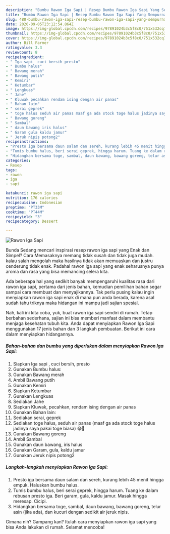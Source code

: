 ```yaml
---
description: "Bumbu Rawon Iga Sapi | Resep Bumbu Rawon Iga Sapi Yang Sempurna"
title: "Bumbu Rawon Iga Sapi | Resep Bumbu Rawon Iga Sapi Yang Sempurna"
slug: 480-bumbu-rawon-iga-sapi-resep-bumbu-rawon-iga-sapi-yang-sempurna
date: 2020-09-05T23:12:54.864Z
image: https://img-global.cpcdn.com/recipes/97891024b3c5f8c0/751x532cq70/rawon-iga-sapi-foto-resep-utama.jpg
thumbnail: https://img-global.cpcdn.com/recipes/97891024b3c5f8c0/751x532cq70/rawon-iga-sapi-foto-resep-utama.jpg
cover: https://img-global.cpcdn.com/recipes/97891024b3c5f8c0/751x532cq70/rawon-iga-sapi-foto-resep-utama.jpg
author: Bill Farmer
ratingvalue: 3.3
reviewcount: 8
recipeingredient:
- " Iga sapi  cuci bersih presto"
- " Bumbu halus"
- " Bawang merah"
- " Bawang putih"
- " Kemiri"
- " Ketumbar"
- " Lengkuas"
- " Jahe"
- " Kluwak pecahkan rendam ising dengan air panas"
- " Bahan lain"
- " serai geprek"
- " toge halus seduh air panas maaf ga ada stock toge halus jadinya saya pakai toge biasa "
- " Bawang goreng"
- " Sambal"
- " daun bawang iris halus"
- " Garam gula kaldu jamur"
- " Jeruk nipis potong2"
recipeinstructions:
- "Presto iga bersama daun salam dan sereh, kurang lebih 45 menit hingga empuk. Haluskan bumbu halus."
- "Tumis bumbu halus, beri serai geprek, hingga harum. Tuang ke dalam rebusan presto iga. Beri garam, gula, kaldu jamur. Masak hingga meresap. Cicipi."
- "Hidangkan bersama toge, sambal, daun bawang, bawang goreng, telur asin (jika ada), dan kucuri dengan sedikit air jeruk nipis."
categories:
- Resep
tags:
- rawon
- iga
- sapi

katakunci: rawon iga sapi 
nutrition: 176 calories
recipecuisine: Indonesian
preptime: "PT33M"
cooktime: "PT44M"
recipeyield: "3"
recipecategory: Dessert

---
```



![Rawon Iga Sapi](https://img-global.cpcdn.com/recipes/97891024b3c5f8c0/751x532cq70/rawon-iga-sapi-foto-resep-utama.jpg)

Bunda Sedang mencari inspirasi resep rawon iga sapi yang Enak dan Simpel? Cara Memasaknya memang tidak susah dan tidak juga mudah. kalau salah mengolah maka hasilnya tidak akan memuaskan dan justru cenderung tidak enak. Padahal rawon iga sapi yang enak seharusnya punya aroma dan rasa yang bisa memancing selera kita.



Ada beberapa hal yang sedikit banyak mempengaruhi kualitas rasa dari rawon iga sapi, pertama dari jenis bahan, kemudian pemilihan bahan segar sampai cara membuat dan menyajikannya. Tak perlu pusing kalau ingin menyiapkan rawon iga sapi enak di mana pun anda berada, karena asal sudah tahu triknya maka hidangan ini mampu jadi sajian spesial.


Nah, kali ini kita coba, yuk, buat rawon iga sapi sendiri di rumah. Tetap berbahan sederhana, sajian ini bisa memberi manfaat dalam membantu menjaga kesehatan tubuh kita. Anda dapat menyiapkan Rawon Iga Sapi menggunakan 17 jenis bahan dan 3 langkah pembuatan. Berikut ini cara dalam menyiapkan hidangannya.

<!--inarticleads1-->

##### Bahan-bahan dan bumbu yang diperlukan dalam menyiapkan Rawon Iga Sapi:

1. Siapkan  Iga sapi , cuci bersih, presto
1. Gunakan  Bumbu halus:
1. Gunakan  Bawang merah
1. Ambil  Bawang putih
1. Gunakan  Kemiri
1. Siapkan  Ketumbar
1. Gunakan  Lengkuas
1. Sediakan  Jahe
1. Siapkan  Kluwak, pecahkan, rendam ising dengan air panas
1. Gunakan  Bahan lain:
1. Sediakan  serai, geprek
1. Sediakan  toge halus, seduh air panas (maaf ga ada stock toge halus jadinya saya pakai toge biasa) 😁🙏
1. Gunakan  Bawang goreng
1. Ambil  Sambal
1. Gunakan  daun bawang, iris halus
1. Gunakan  Garam, gula, kaldu jamur
1. Gunakan  Jeruk nipis potong2




<!--inarticleads2-->

##### Langkah-langkah menyiapkan Rawon Iga Sapi:

1. Presto iga bersama daun salam dan sereh, kurang lebih 45 menit hingga empuk. Haluskan bumbu halus.
1. Tumis bumbu halus, beri serai geprek, hingga harum. Tuang ke dalam rebusan presto iga. Beri garam, gula, kaldu jamur. Masak hingga meresap. Cicipi.
1. Hidangkan bersama toge, sambal, daun bawang, bawang goreng, telur asin (jika ada), dan kucuri dengan sedikit air jeruk nipis.




Gimana nih? Gampang kan? Itulah cara menyiapkan rawon iga sapi yang bisa Anda lakukan di rumah. Selamat mencoba!
